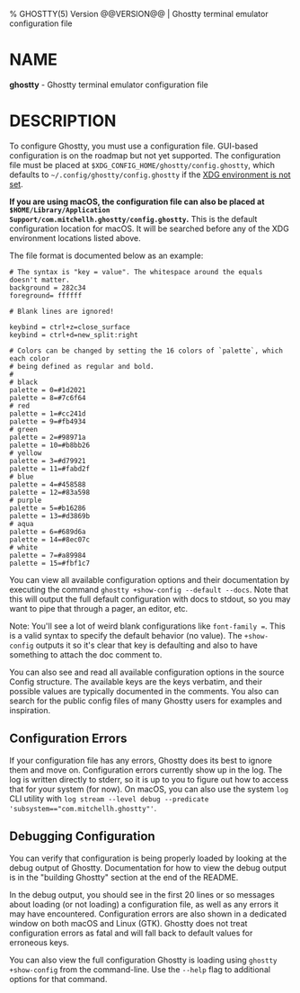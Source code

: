% GHOSTTY(5) Version @@VERSION@@ | Ghostty terminal emulator configuration file

# NAME

**ghostty** - Ghostty terminal emulator configuration file

# DESCRIPTION

To configure Ghostty, you must use a configuration file. GUI-based configuration
is on the roadmap but not yet supported. The configuration file must be placed
at `$XDG_CONFIG_HOME/ghostty/config.ghostty`, which defaults to `~/.config/ghostty/config.ghostty`
if the [XDG environment is not set](https://specifications.freedesktop.org/basedir-spec/basedir-spec-latest.html).

**If you are using macOS, the configuration file can also be placed at
`$HOME/Library/Application Support/com.mitchellh.ghostty/config.ghostty`.** This is the
default configuration location for macOS. It will be searched before any of the
XDG environment locations listed above.

The file format is documented below as an example:

    # The syntax is "key = value". The whitespace around the equals doesn't matter.
    background = 282c34
    foreground= ffffff

    # Blank lines are ignored!

    keybind = ctrl+z=close_surface
    keybind = ctrl+d=new_split:right

    # Colors can be changed by setting the 16 colors of `palette`, which each color
    # being defined as regular and bold.
    #
    # black
    palette = 0=#1d2021
    palette = 8=#7c6f64
    # red
    palette = 1=#cc241d
    palette = 9=#fb4934
    # green
    palette = 2=#98971a
    palette = 10=#b8bb26
    # yellow
    palette = 3=#d79921
    palette = 11=#fabd2f
    # blue
    palette = 4=#458588
    palette = 12=#83a598
    # purple
    palette = 5=#b16286
    palette = 13=#d3869b
    # aqua
    palette = 6=#689d6a
    palette = 14=#8ec07c
    # white
    palette = 7=#a89984
    palette = 15=#fbf1c7

You can view all available configuration options and their documentation by
executing the command `ghostty +show-config --default --docs`. Note that this will
output the full default configuration with docs to stdout, so you may want to
pipe that through a pager, an editor, etc.

Note: You'll see a lot of weird blank configurations like `font-family =`. This
is a valid syntax to specify the default behavior (no value). The `+show-config`
outputs it so it's clear that key is defaulting and also to have something to
attach the doc comment to.

You can also see and read all available configuration options in the source
Config structure. The available keys are the keys verbatim, and their possible
values are typically documented in the comments. You also can search for
the public config files of many Ghostty users for examples and inspiration.

## Configuration Errors

If your configuration file has any errors, Ghostty does its best to ignore
them and move on. Configuration errors currently show up in the log. The log
is written directly to stderr, so it is up to you to figure out how to access
that for your system (for now). On macOS, you can also use the system `log` CLI
utility with `log stream --level debug --predicate 'subsystem=="com.mitchellh.ghostty"'`.

## Debugging Configuration

You can verify that configuration is being properly loaded by looking at the
debug output of Ghostty. Documentation for how to view the debug output is in
the "building Ghostty" section at the end of the README.

In the debug output, you should see in the first 20 lines or so messages about
loading (or not loading) a configuration file, as well as any errors it may have
encountered. Configuration errors are also shown in a dedicated window on both
macOS and Linux (GTK). Ghostty does not treat configuration errors as fatal and
will fall back to default values for erroneous keys.

You can also view the full configuration Ghostty is loading using `ghostty
+show-config` from the command-line. Use the `--help` flag to additional options
for that command.
